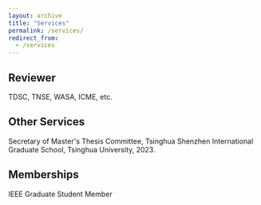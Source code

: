 ```yaml
---
layout: archive
title: "Services"
permalink: /services/
redirect_from:
  - /services
---
```


## Reviewer
TDSC, TNSE, WASA, ICME, etc.

## Other Services
Secretary of Master's Thesis Committee, Tsinghua Shenzhen International Graduate School, Tsinghua University, 2023.

## Memberships
IEEE Graduate Student Member
